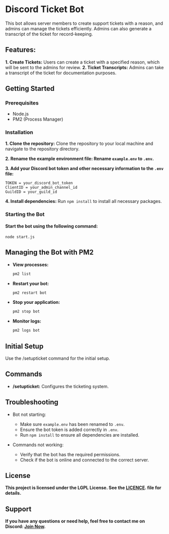 # Discord Ticket Bot
 
 This bot allows server members to create support tickets with a reason, and admins can manage the tickets efficiently. Admins can also generate a transcript of the ticket for record-keeping.

## Features:
**1. Create Tickets:** Users can create a ticket with a specified reason, which will be sent to the admins for review.
**2. Ticket Transcripts:** Admins can take a transcript of the ticket for documentation purposes.

## Getting Started
### Prerequisites

 - Node.js
 - PM2 (Process Manager)

### Installation
**1. Clone the repository:** Clone the repository to your local machine and navigate to the repository directory.

**2. Rename the example environment file: Rename `example.env` to `.env`.**

**3. Add your Discord bot token and other necessary information to the `.env` file:**
```
TOKEN = your_discord_bot_token
ClientID = your_admin_channel_id
GuildID = your_guild_id
```
**4. Install dependencies:** Run `npm install` to install all necessary packages.

### Starting the Bot
#### Start the bot using the following command:

```
node start.js
```

## Managing the Bot with PM2

- **View processes:**
    ``` bash
    pm2 list
    ```
- **Restart your bot:**
    ```bash
    pm2 restart bot
    ```

- **Stop your application:**
    ```bash
    pm2 stop bot
    ```

- **Monitor logs:**
    ```bash
    pm2 logs bot
    ```

## Initial Setup

Use the /setupticket command for the initial setup.

## Commands
- **/setupticket:** Configures the ticketing system.

## Troubleshooting
- Bot not starting:
    - Make sure `example.env` has been renamed to `.env`.
    - Ensure the bot token is added correctly in `.env`.
    - Run `npm install` to ensure all dependencies are installed.

- Commands not working:

    - Verify that the bot has the required permissions.
    - Check if the bot is online and connected to the correct server.

## License

**This project is licensed under the LGPL License. See the [LICENCE](https://github.com/Rage-Gaming/Discord-ticket-bot/blob/main/LICENCE.md). file for details.**

## Support
**If you have any questions or need help, feel free to contact me on Discord: [Join Now](https://discord.gg/bDaYd2P9Vu).**